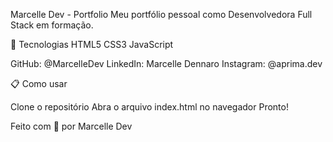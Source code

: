 Marcelle Dev - Portfolio
Meu portfólio pessoal como Desenvolvedora Full Stack em formação.

🚀 Tecnologias
HTML5
CSS3
JavaScript



GitHub: @MarcelleDev
LinkedIn: Marcelle Dennaro
Instagram: @aprima.dev

📋 Como usar

Clone o repositório
Abra o arquivo index.html no navegador
Pronto!


Feito com 💜 por Marcelle Dev
